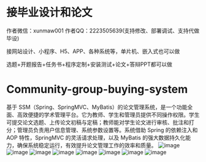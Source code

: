 # 接毕业设计和论文
作者微信：xunmaw001  作者QQ：2223505639(支持修改、部署调试、支持代做毕设)

接网站设计、小程序、H5、APP、各种系统等，单片机、嵌入式也可以做

选题+开题报告+任务书+程序定制+安装测试+论文+答辩PPT都可以做
# Community-group-buying-system
基于 SSM（Spring、SpringMVC、MyBatis）的论文管理系统，是一个功能全面、高效便捷的学术管理平台。它为教师、学生和管理员提供不同操作权限。学生可提交论文选题、上传论文初稿与定稿；教师能对学生论文进行审核、批注和打分；管理员负责用户信息管理、系统参数设置等。系统借助 Spring 的依赖注入和 AOP 特性，SpringMVC 的灵活请求处理，以及 MyBatis 的强大数据持久化能力，确保系统稳定运行，有效提升论文管理工作的效率和质量。 
![image](https://github.com/user-attachments/assets/4fdc4390-351e-427c-9aad-06c412a183c9)
![image](https://github.com/user-attachments/assets/84db8c41-591b-45be-aba3-e001bcb5ec61)
![image](https://github.com/user-attachments/assets/33acc167-f214-4f9f-ac2e-e5a330ae4d5c)
![image](https://github.com/user-attachments/assets/ae0f69d3-0a59-496f-aaa1-302a8fbebb77)
![image](https://github.com/user-attachments/assets/4009eb66-9c0a-4bb5-b669-75202122d0b2)
![image](https://github.com/user-attachments/assets/5036de2b-91b0-48fa-914e-de6047612032)
![image](https://github.com/user-attachments/assets/47c68da2-73c8-496f-a4d1-6a413fdd3d6d)
![image](https://github.com/user-attachments/assets/8e73c9a1-00fc-428e-aa79-170407183dbf)
